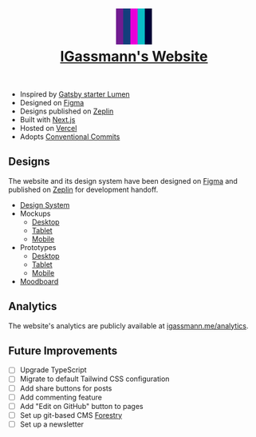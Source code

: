 <h1 align="center">
  <a href="https://igassmann.me/">
    <img alt="Igor Gassmann" title="Igor Gassmann" src="https://github.com/IGassmann/personal-website/blob/main/public/icon.png" height="72" width="72">
    <br>
    IGassmann's Website
  </a>
</h1>
<br>

- Inspired by [Gatsby starter Lumen](https://github.com/alxshelepenok/gatsby-starter-lumen)
- Designed on [Figma](https://www.figma.com/file/dBF5UcvvdzhuzEd4ZYTgux/Personal-Website)
- Designs published on [Zeplin](https://scene.zeplin.io/project/605ca4ee92a33101a2c90ac4)
- Built with [Next.js](https://nextjs.org/)
- Hosted on [Vercel](https://vercel.com/)
- Adopts [Conventional Commits](https://www.conventionalcommits.org/)

## Designs

The website and its design system have been designed on [Figma](https://figma.com/) and published on
[Zeplin](https://zeplin.io/) for development handoff.

- [Design System](https://www.figma.com/file/dBF5UcvvdzhuzEd4ZYTgux/?node-id=65%3A0)
- Mockups
  - [Desktop](https://www.figma.com/file/dBF5UcvvdzhuzEd4ZYTgux/?node-id=0%3A1)
  - [Tablet](https://www.figma.com/file/dBF5UcvvdzhuzEd4ZYTgux/?node-id=78%3A139)
  - [Mobile](https://www.figma.com/file/dBF5UcvvdzhuzEd4ZYTgux/?node-id=78%3A140)
- Prototypes
  - [Desktop](https://www.figma.com/proto/dBF5UcvvdzhuzEd4ZYTgux/Personal-Website?node-id=2%3A2&viewport=-238%2C360%2C0.2330128252506256&scaling=min-zoom&page-id=0%3A1)
  - [Tablet](https://www.figma.com/proto/dBF5UcvvdzhuzEd4ZYTgux/Personal-Website?node-id=129%3A0&viewport=-217%2C275%2C0.1537463515996933&scaling=scale-down&page-id=78%3A139)
  - [Mobile](https://www.figma.com/proto/dBF5UcvvdzhuzEd4ZYTgux/Personal-Website?node-id=78%3A327&viewport=-893%2C509%2C0.2890481948852539&scaling=scale-down&page-id=78%3A140)
- [Moodboard](https://www.figma.com/file/dBF5UcvvdzhuzEd4ZYTgux/?node-id=270%3A12)

## Analytics

The website's analytics are publicly available at
[igassmann.me/analytics](https://igassmann.me/analytics).

## Future Improvements

- [ ] Upgrade TypeScript
- [ ] Migrate to default Tailwind CSS configuration
- [ ] Add share buttons for posts
- [ ] Add commenting feature
- [ ] Add "Edit on GitHub" button to pages
- [ ] Set up git-based CMS [Forestry](https://forestry.io/)
- [ ] Set up a newsletter

